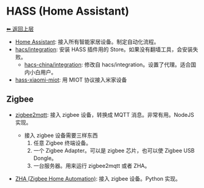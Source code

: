 # HASS (Home Assistant)

[⬅︎ 返回上层](../#hass-home-assistant)

- [Home Assistant](https://www.home-assistant.io/): 接入所有智能家居设备。制定自动化流程。
- [hacs/integration](https://github.com/hacs/integration): 安装 HASS 插件用的 Store。如果没有翻墙工具，会安装失败。
  - [hacs-china/integration](https://github.com/hacs-china/integration): 修改自 hacs/integration。设置了代理。适合国内小白用户。
- [hass-xiaomi-miot](https://github.com/al-one/hass-xiaomi-miot): 用 MIOT 协议接入米家设备

## Zigbee

- [zigbee2mqtt](https://www.zigbee2mqtt.io/): 接入 zigbee 设备，转换成 MQTT 消息。非常有用。NodeJS 实现。
  - 接入 zigbee 设备需要三样东西
    1. 任意 Zigbee 终端设备。
    2. 一个 Zigbee Adapter。可以是 zigbee 芯片，也可以使 Zigbee USB Dongle。
    3. 一台服务器。用来运行 zigbee2mqtt 或者 ZHA。

- [ZHA (Zigbee Home Automation)](https://www.home-assistant.io/integrations/zha/): 接入 zigbee 设备。Python 实现。
